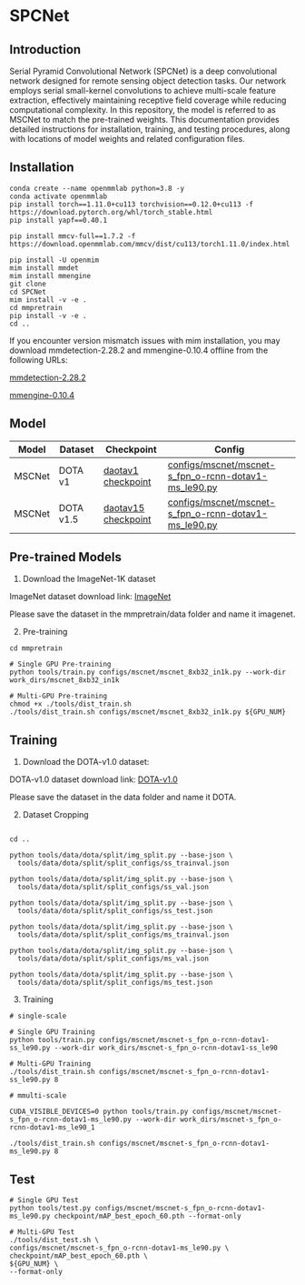 # SPCNet

## Introduction

Serial Pyramid Convolutional Network (SPCNet) is a deep convolutional network designed for remote sensing object detection tasks. Our network employs serial small-kernel convolutions to achieve multi-scale feature extraction, effectively maintaining receptive field coverage while reducing computational complexity. In this repository, the model is referred to as MSCNet to match the pre-trained weights. This documentation provides detailed instructions for installation, training, and testing procedures, along with locations of model weights and related configuration files.

## Installation

```
conda create --name openmmlab python=3.8 -y
conda activate openmmlab
pip install torch==1.11.0+cu113 torchvision==0.12.0+cu113 -f https://download.pytorch.org/whl/torch_stable.html
pip install yapf==0.40.1

pip install mmcv-full==1.7.2 -f https://download.openmmlab.com/mmcv/dist/cu113/torch1.11.0/index.html

pip install -U openmim
mim install mmdet
mim install mmengine
git clone 
cd SPCNet
mim install -v -e .
cd mmpretrain
pip install -v -e .
cd ..
```

If you encounter version mismatch issues with mim installation, you may download mmdetection-2.28.2 and mmengine-0.10.4 offline from the following URLs:

[mmdetection-2.28.2](https://github.com/open-mmlab/mmdetection/releases/tag/v2.28.2)

[mmengine-0.10.4](https://github.com/open-mmlab/mmengine/releases/tag/v0.10.4)

## Model

| Model | Dataset | Checkpoint | Config |
|-----------|-----------|-----------|-----------|
| MSCNet    | DOTA v1  | [daotav1 checkpoint]( https://pan.baidu.com/s/1yxVU83ZGqz6LRRUXa8ASZw?pwd=na3f)   | [configs/mscnet/mscnet-s_fpn_o-rcnn-dotav1-ms_le90.py](configs/mscnet/mscnet-s_fpn_o-rcnn-dotav1-ss_le90.py)    |
| MSCNet    | DOTA v1.5  | [daotav15 checkpoint](https://pan.baidu.com/s/1LYUj07L9yF2i1M7dWbvg7A?pwd=8y8g)   | [configs/mscnet/mscnet-s_fpn_o-rcnn-dotav1-ms_le90.py](configs/mscnet/mscnet-s_fpn_o-rcnn-dotav15-ss_le90.py)    |

## Pre-trained Models

1. Download the ImageNet-1K dataset

ImageNet dataset download link: [ImageNet](https://image-net.org/download.php)

Please save the dataset in the mmpretrain/data folder and name it imagenet.

2. Pre-training

```
cd mmpretrain

# Single GPU Pre-training
python tools/train.py configs/mscnet/mscnet_8xb32_in1k.py --work-dir work_dirs/mscnet_8xb32_in1k

# Multi-GPU Pre-training
chmod +x ./tools/dist_train.sh
./tools/dist_train.sh configs/mscnet/mscnet_8xb32_in1k.py ${GPU_NUM}
```

## Training

1. Download the DOTA-v1.0 dataset:

DOTA-v1.0 dataset download link: [DOTA-v1.0](https://captain-whu.github.io/DOTA/dataset.html)

Please save the dataset in the data folder and name it DOTA.

2. Dataset Cropping

```

cd ..

python tools/data/dota/split/img_split.py --base-json \
  tools/data/dota/split/split_configs/ss_trainval.json

python tools/data/dota/split/img_split.py --base-json \
  tools/data/dota/split/split_configs/ss_val.json

python tools/data/dota/split/img_split.py --base-json \
  tools/data/dota/split/split_configs/ss_test.json

python tools/data/dota/split/img_split.py --base-json \
  tools/data/dota/split/split_configs/ms_trainval.json

python tools/data/dota/split/img_split.py --base-json \
  tools/data/dota/split/split_configs/ms_val.json

python tools/data/dota/split/img_split.py --base-json \
  tools/data/dota/split/split_configs/ms_test.json
```

3. Training

```
# single-scale

# Single GPU Training
python tools/train.py configs/mscnet/mscnet-s_fpn_o-rcnn-dotav1-ss_le90.py --work-dir work_dirs/mscnet-s_fpn_o-rcnn-dotav1-ss_le90

# Multi-GPU Training
./tools/dist_train.sh configs/mscnet/mscnet-s_fpn_o-rcnn-dotav1-ss_le90.py 8

# mmulti-scale

CUDA_VISIBLE_DEVICES=0 python tools/train.py configs/mscnet/mscnet-s_fpn_o-rcnn-dotav1-ms_le90.py --work-dir work_dirs/mscnet-s_fpn_o-rcnn-dotav1-ms_le90_1

./tools/dist_train.sh configs/mscnet/mscnet-s_fpn_o-rcnn-dotav1-ms_le90.py 8
```

## Test

```
# Single GPU Test
python tools/test.py configs/mscnet/mscnet-s_fpn_o-rcnn-dotav1-ms_le90.py checkpoint/mAP_best_epoch_60.pth --format-only

# Multi-GPU Test
./tools/dist_test.sh \
configs/mscnet/mscnet-s_fpn_o-rcnn-dotav1-ms_le90.py \
checkpoint/mAP_best_epoch_60.pth \
${GPU_NUM} \
--format-only
```

